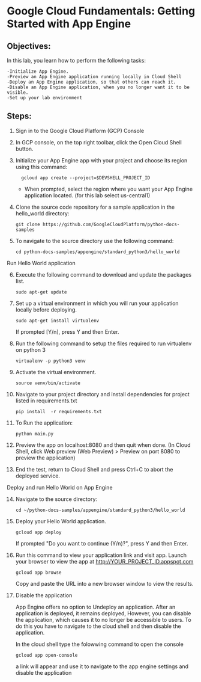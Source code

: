 # Google Cloud Fundamentals: Getting Started with App Engine

## Objectives:
 In this lab, you learn how to perform the following tasks:

    -Initialize App Engine.
    -Preview an App Engine application running locally in Cloud Shell
    -Deploy an App Engine application, so that others can reach it.
    -Disable an App Engine application, when you no longer want it to be visible.
    -Set up your lab environment
  
## Steps:

1. Sign in to the Google Cloud Platform (GCP) Console

2. In GCP console, on the top right toolbar, click the Open Cloud Shell button.

3. Initialize your App Engine app with your project and choose its region using this command:
    ```
      gcloud app create --project=$DEVSHELL_PROJECT_ID
	```
	- When prompted, select the region where you want your App Engine application located. (for this lab select us-central1)

4. Clone the source code repository for a sample application in the hello_world directory:
    ```
	git clone https://github.com/GoogleCloudPlatform/python-docs-samples
	```
		 
5. To navigate to the source directory use the following command:
    ```
	cd python-docs-samples/appengine/standard_python3/hello_world
	```

Run Hello World application 

6. Execute the following command to download and update the packages list.
	```
	sudo apt-get update
	```
        		
7. Set up a virtual environment in which you will run your application locally before deploying.
	```
	sudo apt-get install virtualenv
	```
    
	If prompted [Y/n], press Y and then Enter.

8. Run the following command to setup the files required to run virtualenv on python 3
	```
	virtualenv -p python3 venv
	```
   
9. Activate the virtual environment. 
	```
	source venv/bin/activate
	```
      
10. Navigate to your project directory and install dependencies for project listed in requirements.txt
	```
	pip install  -r requirements.txt
	```
    
11. To Run the application:
	```
	python main.py
	```
    
12. Preview the app on localhost:8080 and then quit when done. (In Cloud Shell, click Web preview (Web Preview) > Preview on port 8080 to preview the application)

13. End the test, return to Cloud Shell and press Ctrl+C to abort the deployed service.


Deploy and run Hello World on App Engine

14. Navigate to the source directory:
	```
	cd ~/python-docs-samples/appengine/standard_python3/hello_world
	```
        
15. Deploy your Hello World application.
	```
	gcloud app deploy
	```

	If prompted "Do you want to continue (Y/n)?", press Y and then Enter.

16. Run this command to view your application link and visit app. Launch your browser to view the app at http://YOUR_PROJECT_ID.appspot.com
	```
	gcloud app browse
	```

	Copy and paste the URL into a new browser window to view the results.


17. Disable the application

	App Engine offers no option to Undeploy an application. After an application is deployed, it remains deployed, However, you can disable the application, which causes it to no longer be accessible to users. To do this you have to navigate to the cloud shell and then disable the application.

	In the cloud shell type the folowwing command to open the console
	```
	gcloud app open-console
	```
	
	a link will appear and use it to navigate to the app engine settings and disable the application

